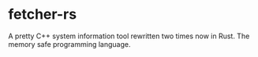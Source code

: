 # fetcher-rs
A pretty C++ system information tool rewritten two times now in Rust. The memory safe programming language.
